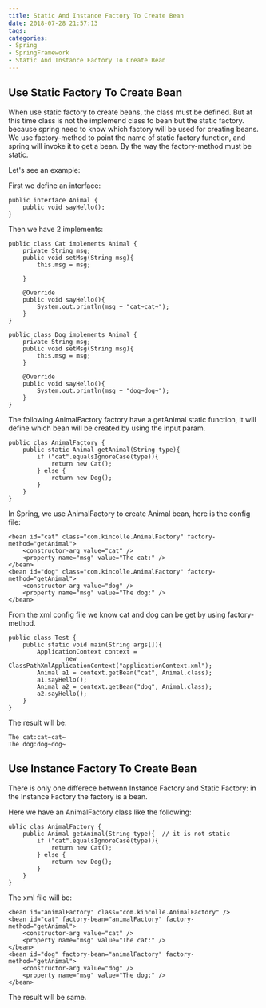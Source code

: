 ```yaml
---
title: Static And Instance Factory To Create Bean
date: 2018-07-28 21:57:13
tags:
categories:
- Spring
- SpringFramework
- Static And Instance Factory To Create Bean
---
```


## Use Static Factory To Create Bean
When use static factory to create beans, the class must be defined. But at this time class is not the implemend class fo bean but the static factory. because spring need to know which factory will be used for creating beans. We use factory-method to point the name of static factory function, and spring will invoke it to get a bean. By the way the factory-method must be static.  
 
Let's see an example:

First we define an interface:

	public interface Animal {	
	    public void sayHello();
	}

Then we have 2 implements:

	public class Cat implements Animal {
	    private String msg;
	    public void setMsg(String msg){
	        this.msg = msg;
	
	    }
	
	    @Override
	    public void sayHello(){
	        System.out.println(msg + "cat~cat~");
	    }
	}

	public class Dog implements Animal {
	    private String msg;
	    public void setMsg(String msg){
	        this.msg = msg;
	    }
	
	    @Override
	    public void sayHello(){
	        System.out.println(msg + "dog~dog~");
	    }
	}

The following AnimalFactory factory have a getAnimal static function, it will define which bean will be created by using the input param. 
    
	public clas AnimalFactory {
	    public static Animal getAnimal(String type){
	        if ("cat".equalsIgnoreCase(type)){
	            return new Cat();
	        } else {
	            return new Dog();
	        }
	    }
	}

In Spring, we use AnimalFactory to create Animal bean, here is the config file:

	<bean id="cat" class="com.kincolle.AnimalFactory" factory-method="getAnimal">
	    <constructor-arg value="cat" />
	    <property name="msg" value="The cat:" />
	</bean>
	<bean id="dog" class="com.kincolle.AnimalFactory" factory-method="getAnimal">
	    <constructor-arg value="dog" />
	    <property name="msg" value="The dog:" />
	</bean>


From the xml config file we know cat and dog can be get by using factory-method.

	public class Test {	
	    public static void main(String args[]){
	        ApplicationContext context = 
	                new ClassPathXmlApplicationContext("applicationContext.xml");
	        Animal a1 = context.getBean("cat", Animal.class);
	        a1.sayHello();
	        Animal a2 = context.getBean("dog", Animal.class);
	        a2.sayHello();
	    }
	}

The result will be:

	The cat:cat~cat~
	The dog:dog~dog~

## Use Instance Factory To Create Bean

There is only one differece betwenn Instance Factory and Static Factory: in the Instance Factory the factory is a bean.   

Here we have an AnimalFactory class like the following:

	ublic clas AnimalFactory {
	    public Animal getAnimal(String type){  // it is not static
	        if ("cat".equalsIgnoreCase(type)){
	            return new Cat();
	        } else {
	            return new Dog();
	        }
	    }
	}

The xml file will be:
	
	<bean id="animalFactory" class="com.kincolle.AnimalFactory" />
	<bean id="cat" factory-bean="animalFactory" factory-method="getAnimal">
	    <constructor-arg value="cat" />
	    <property name="msg" value="The cat:" />
	</bean>
	<bean id="dog" factory-bean="animalFactory" factory-method="getAnimal">
	    <constructor-arg value="dog" />
	    <property name="msg" value="The dog:" />
	</bean>

The result will be same.
